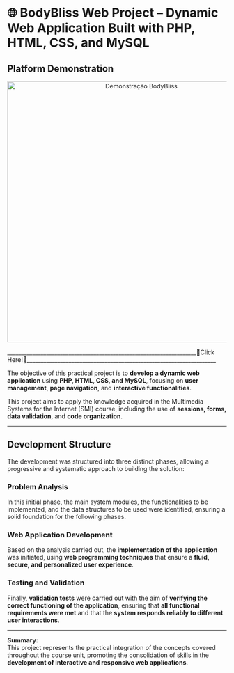 # 🌐 BodyBliss Web Project – Dynamic Web Application Built with PHP, HTML, CSS, and MySQL

## Platform Demonstration

<p align="center">
  <a href="https://www.youtube.com/watch?v=NsZBTm6lF4g" target="_blank">
    <img src="https://img.youtube.com/vi/NsZBTm6lF4g/0.jpg" alt="Demonstração BodyBliss" width="600">
  </a>
</p>
<a>____________________________________________________________________🔼Click Here!🔼____________________________________________________________________</a>

The objective of this practical project is to **develop a dynamic web application** using **PHP, HTML, CSS, and MySQL**, focusing on **user management**, **page navigation**, and **interactive functionalities**.

This project aims to apply the knowledge acquired in the Multimedia Systems for the Internet (SMI) course, including the use of **sessions, forms, data validation**, and **code organization**.

---

##  Development Structure

The development was structured into three distinct phases, allowing a progressive and systematic approach to building the solution:

###  Problem Analysis
In this initial phase, the main system modules, the functionalities to be implemented, and the data structures to be used were identified, ensuring a solid foundation for the following phases.

### Web Application Development
Based on the analysis carried out, the **implementation of the application** was initiated, using **web programming techniques** that ensure a **fluid, secure, and personalized user experience**.

### Testing and Validation
Finally, **validation tests** were carried out with the aim of **verifying the correct functioning of the application**, ensuring that **all functional requirements were met** and that the **system responds reliably to different user interactions**.

---

**Summary:**  
This project represents the practical integration of the concepts covered throughout the course unit, promoting the consolidation of skills in the **development of interactive and responsive web applications**.

